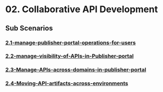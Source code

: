 # 02. Collaborative API Development

## Sub Scenarios

### [2.1-manage-publisher-portal-operations-for-users](https://github.com/wso2/product-apim/tree/product-scenarios/product-scenarios/2-Collaborative-API-Development/2.1-managing-publisher-portal-operations-for-users)
### [2.2-manage-visibility-of-APIs-in-Publisher-portal](https://github.com/wso2/product-apim/tree/product-scenarios/product-scenarios/2-Collaborative-API-Development/2.2-Manage-visibility-of-APIs-in-Publisher-portal)
### [2.3-Manage-APIs-across-domains-in-publisher-portal](https://github.com/wso2/product-apim/tree/product-scenarios/product-scenarios/2-Collaborative-API-Development/2.3-Manage-APIs-across-domains-in-publisher-portal)
### [2.4-Moving-API-artifacts-across-environments](https://github.com/prasa7/product-apim/tree/product-scenarios/product-scenarios/2-Collaborative-API-Development/2.4-Moving-API-artifacts-across-environments)
